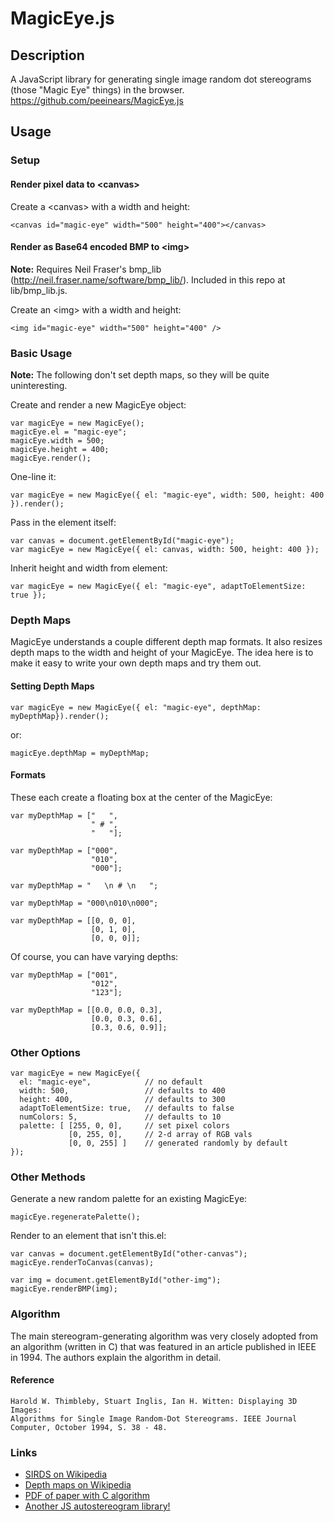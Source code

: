MagicEye.js
===========

## Description

A JavaScript library for generating single image random dot stereograms (those &quot;Magic Eye&quot; things) in the browser. 
https://github.com/peeinears/MagicEye.js

## Usage

### Setup

#### Render pixel data to &lt;canvas&gt;

Create a &lt;canvas&gt; with a width and height:

    <canvas id="magic-eye" width="500" height="400"></canvas>

#### Render as Base64 encoded BMP to &lt;img&gt;

__Note:__ Requires Neil Fraser's bmp_lib
(http://neil.fraser.name/software/bmp_lib/). Included in this repo at
lib/bmp_lib.js.

Create an &lt;img&gt; with a width and height:

    <img id="magic-eye" width="500" height="400" />

### Basic Usage

__Note:__ The following don't set depth maps, so they will be quite
uninteresting.

Create and render a new MagicEye object:

    var magicEye = new MagicEye();
    magicEye.el = "magic-eye";
    magicEye.width = 500;
    magicEye.height = 400;
    magicEye.render();

One-line it:

    var magicEye = new MagicEye({ el: "magic-eye", width: 500, height: 400 }).render();

Pass in the element itself:

    var canvas = document.getElementById("magic-eye");
    var magicEye = new MagicEye({ el: canvas, width: 500, height: 400 });
    
Inherit height and width from element:

    var magicEye = new MagicEye({ el: "magic-eye", adaptToElementSize: true });
    
### Depth Maps

MagicEye understands a couple different depth map formats. It also
resizes depth maps to the width and height of your MagicEye. The idea
here is to make it easy to write your own depth maps and try them out.

#### Setting Depth Maps

    var magicEye = new MagicEye({ el: "magic-eye", depthMap: myDepthMap}).render();

or:

    magicEye.depthMap = myDepthMap;

#### Formats

These each create a floating box at the center of the MagicEye:

    var myDepthMap = ["   ",
                      " # ",
                      "   "];

    var myDepthMap = ["000",
                      "010",
                      "000"];

    var myDepthMap = "   \n # \n   ";

    var myDepthMap = "000\n010\n000";

    var myDepthMap = [[0, 0, 0],
                      [0, 1, 0],
                      [0, 0, 0]];

Of course, you can have varying depths:

    var myDepthMap = ["001",
                      "012",
                      "123"];

    var myDepthMap = [[0.0, 0.0, 0.3],
                      [0.0, 0.3, 0.6],
                      [0.3, 0.6, 0.9]];

### Other Options

    var magicEye = new MagicEye({
      el: "magic-eye",            // no default
      width: 500,                 // defaults to 400
      height: 400,                // defaults to 300
      adaptToElementSize: true,   // defaults to false
      numColors: 5,               // defaults to 10
      palette: [ [255, 0, 0],     // set pixel colors
                 [0, 255, 0],     // 2-d array of RGB vals
                 [0, 0, 255] ]    // generated randomly by default
    });


### Other Methods

Generate a new random palette for an existing MagicEye:

    magicEye.regeneratePalette();

Render to an element that isn't this.el:

    var canvas = document.getElementById("other-canvas");
    magicEye.renderToCanvas(canvas);

    var img = document.getElementById("other-img");
    magicEye.renderBMP(img);

### Algorithm

The main stereogram-generating algorithm was very closely adopted from
an algorithm (written in C) that was featured in an article published in
IEEE in 1994. The authors explain the algorithm in detail.

#### Reference

    Harold W. Thimbleby, Stuart Inglis, Ian H. Witten: Displaying 3D Images:
    Algorithms for Single Image Random-Dot Stereograms. IEEE Journal
    Computer, October 1994, S. 38 - 48.

### Links

 * [SIRDS on Wikipedia](http://en.wikipedia.org/wiki/Autostereogram#Random-dot)
 * [Depth maps on Wikipedia](http://en.wikipedia.org/wiki/Depth_map)
 * [PDF of paper with C algorithm](http://www.cs.sfu.ca/CourseCentral/414/li/material/refs/SIRDS-Computer-94.pdf)
 * [Another JS autostereogram library!](https://github.com/dgtized/autostereogram/)
